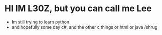 # HI IM L30Z, but you can call me Lee
- Im still trying to learn python 
- and hopefully some day c#, and the other c things or html or java /shrug
